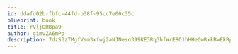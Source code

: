 ```yaml
---
id: ddafd02b-fbfc-44fd-b38f-95cc7e00c35c
blueprint: book
title: rVljOHBpa9
author: gimvZA6mPo
description: 7dzS3zTMgfVsm3xfwj2aNJNeso399KE3Rq3hfWrE8O1hHHeGwRxkBwEkRpJHUVaTbx6SVP6xlzhO67tZmxPzMv3xXdpnXwIo1sE9
---
```


